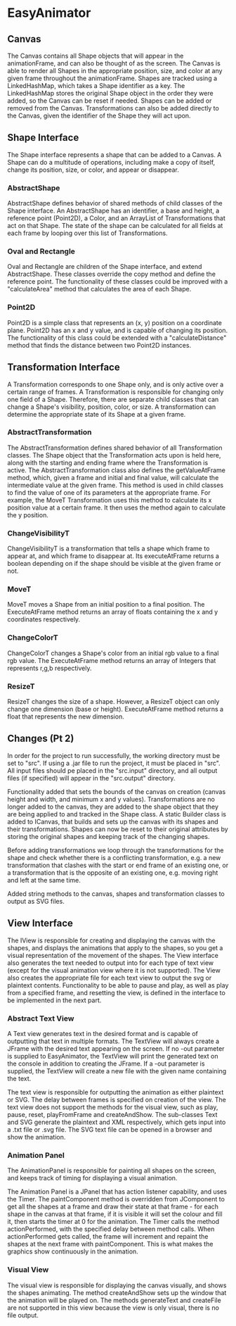 # EasyAnimator

## Canvas

The Canvas contains all Shape objects that will appear in the animationFrame, and can also be
thought of as the screen. The Canvas is able to render all Shapes in the appropriate position, size,
and color at any given frame throughout the animationFrame. Shapes are tracked using a
LinkedHashMap, which takes a Shape identifier as a key. The LinkedHashMap stores the original Shape
object in the order they were added, so the Canvas can be reset if needed. Shapes can be added or
removed from the Canvas. Transformations can also be added directly to the Canvas, given the
identifier of the Shape they will act upon.

## Shape Interface

The Shape interface represents a shape that can be added to a Canvas. A Shape can do a multitude of
operations, including make a copy of itself, change its position, size, or color, and appear or
disappear.

### AbstractShape

AbstractShape defines behavior of shared methods of child classes of the Shape interface. An
AbstractShape has an identifier, a base and height, a reference point (Point2D), a Color, and an
ArrayList of Transformations that act on that Shape. The state of the shape can be calculated for
all fields at each frame by looping over this list of Transformations.

### Oval and Rectangle

Oval and Rectangle are children of the Shape interface, and extend AbstractShape. These classes
override the copy method and define the reference point. The functionality of these classes could be
improved with a "calculateArea" method that calculates the area of each Shape.

### Point2D

Point2D is a simple class that represents an (x, y) position on a coordinate plane. Point2D has an x
and y value, and is capable of changing its position. The functionality of this class could be
extended with a "calculateDistance" method that finds the distance between two Point2D instances.

## Transformation Interface

A Transformation corresponds to one Shape only, and is only active over a certain range of frames. A
Transformation is responsible for changing only one field of a Shape. Therefore, there are separate
child classes that can change a Shape's visibility, position, color, or size. A transformation can
determine the appropriate state of its Shape at a given frame.

### AbstractTransformation

The AbstractTransformation defines shared behavior of all Transformation classes. The Shape object
that the Transformation acts upon is held here, along with the starting and ending frame where the
Transformation is active. The AbstractTransformation class also defines the getValueAtFrame method,
which, given a frame and initial and final value, will calculate the intermediate value at the given
frame. This method is used in child classes to find the value of one of its parameters at the
appropriate frame. For example, the MoveT Transformation uses this method to calculate its x
position value at a certain frame. It then uses the method again to calculate the y position.

### ChangeVisibilityT

ChangeVisibilityT is a transformation that tells a shape which frame to appear at, and which frame
to disappear at. Its executeAtFrame returns a boolean depending on if the shape should be visible at
the given frame or not.

### MoveT

MoveT moves a Shape from an initial position to a final position. The ExecuteAtFrame method returns
an array of floats containing the x and y coordinates respectively.

### ChangeColorT

ChangeColorT changes a Shape's color from an initial rgb value to a final rgb value. The
ExecuteAtFrame method returns an array of Integers that represents r,g,b respectively.

### ResizeT

ResizeT changes the size of a shape. However, a ResizeT object can only change one dimension
(base or height). ExecuteAtFrame method returns a float that represents the new dimension.

## Changes (Pt 2)

In order for the project to run successfully, the working directory must be set to "src". If using a
.jar file to run the project, it must be placed in "src". All input files should pe placed in the
"src.input" directory, and all output files (if specified) will appear in the "src.output"
directory.

Functionality added that sets the bounds of the canvas on creation (canvas height and width, and
minimum x and y values). Transformations are no longer added to the canvas, they are added to the
shape object that they are being applied to and tracked in the Shape class. A static Builder class
is added to ICanvas, that builds and sets up the canvas with its shapes and their transformations.
Shapes can now be reset to their original attributes by storing the original shapes and keeping
track of the changing shapes.

Before adding transformations we loop through the transformations for the shape and check whether
there is a conflicting transformation, e.g. a new transformation that clashes with the start or end
frame of an existing one, or a transformation that is the opposite of an existing one, e.g. moving
right and left at the same time.

Added string methods to the canvas, shapes and transformation classes to output as SVG files.

## View Interface

The IView is responsible for creating and displaying the canvas with the shapes, and displays the
animations that apply to the shapes, so you get a visual representation of the movement of the
shapes. The View interface also generates the text needed to output into for each type of text
view (except for the visual animation view where it is not supported). The View also creates the
appropriate file for each text view to output the svg or plaintext contents. Functionality to be
able to pause and play, as well as play from a specified frame, and resetting the view, is defined
in the interface to be implemented in the next part.

### Abstract Text View

A Text view generates text in the desired format and is capable of outputting that text in multiple
formats. The TextView will always create a JFrame with the desired text appearing on the screen. If
no -out parameter is supplied to EasyAnimator, the TextView will print the generated text on the
console in addition to creating the JFrame. If a -out parameter is supplied, the TextView will
create a new file with the given name containing the text.

The text view is responsible for outputting the animation as either plaintext or SVG. The delay
between frames is specified on creation of the view. The text view does not support the methods for
the visual view, such as play, pause, reset, playFromFrame and createAndShow. The sub-classes Text
and SVG generate the plaintext and XML respectively, which gets input into a .txt file or .svg file.
The SVG text file can be opened in a browser and show the animation.

### Animation Panel

The AnimationPanel is responsible for painting all shapes on the screen, and keeps track of timing
for displaying a visual animation.

The Animation Panel is a JPanel that has action listener capability, and uses the Timer. The
paintComponent method is overridden from JComponent to get all the shapes at a frame and draw their
state at that frame - for each shape in the canvas at that frame, if it is visible it will set the
colour and fill it, then starts the timer at 0 for the animation. The Timer calls the method
actionPerformed, with the specified delay between method calls. When actionPerformed gets called,
the frame will increment and repaint the shapes at the next frame with paintComponent. This is what
makes the graphics show continuously in the animation.

### Visual View

The visual view is responsible for displaying the canvas visually, and shows the shapes animating.
The method createAndShow sets up the window that the animation will be played on. The methods
generateText and createFile are not supported in this view because the view is only visual, there is
no file output.
